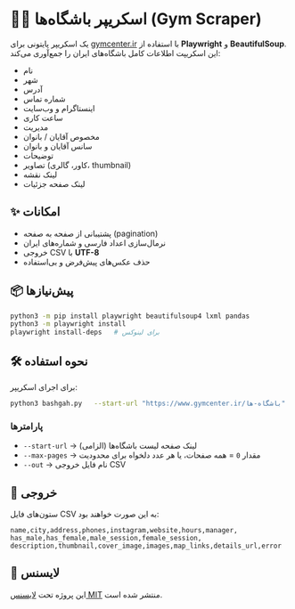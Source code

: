 # 🏋️‍♀️ اسکریپر باشگاه‌ها (Gym Scraper)

یک اسکریپر پایتونی برای [gymcenter.ir](https://www.gymcenter.ir) با استفاده از **Playwright** و **BeautifulSoup**.  
این اسکریپت اطلاعات کامل باشگاه‌های ایران را جمع‌آوری می‌کند:

- نام
- شهر
- آدرس
- شماره تماس
- اینستاگرام و وب‌سایت
- ساعت کاری
- مدیریت
- مخصوص آقایان / بانوان
- سانس آقایان و بانوان
- توضیحات
- تصاویر (کاور، گالری، thumbnail)
- لینک نقشه
- لینک صفحه جزئیات

## ✨ امکانات
- پشتیبانی از صفحه به صفحه (pagination)  
- نرمال‌سازی اعداد فارسی و شماره‌های ایران  
- خروجی CSV با **UTF-8**  
- حذف عکس‌های پیش‌فرض و بی‌استفاده  

## 📦 پیش‌نیازها
```bash
python3 -m pip install playwright beautifulsoup4 lxml pandas
python3 -m playwright install
playwright install-deps   # برای لینوکس
```

## 🛠 نحوه استفاده
برای اجرای اسکریپر:

```bash
python3 bashgah.py   --start-url "https://www.gymcenter.ir/باشگاه-ها"   --max-pages 0   --out gyms_all.csv
```

### پارامترها
- `--start-url` → لینک صفحه لیست باشگاه‌ها (الزامی)  
- `--max-pages` → مقدار `0` = همه صفحات، یا هر عدد دلخواه برای محدودیت  
- `--out` → نام فایل خروجی CSV  

## 📂 خروجی
ستون‌های فایل CSV به این صورت خواهند بود:

```
name,city,address,phones,instagram,website,hours,manager,
has_male,has_female,male_session,female_session,
description,thumbnail,cover_image,images,map_links,details_url,error
```

## 📄 لایسنس
این پروژه تحت [لایسنس MIT](LICENSE) منتشر شده است.
